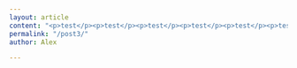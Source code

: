 ```yaml
---
layout: article
content: "<p>test</p><p>test</p><p>test</p><p>test</p><p>test</p><p>test</p><p>test</p><p>test</p><p>test</p><p>test</p><p>test</p><p>test</p><p>test</p><p>test</p><p>test</p><p></p>"
permalink: "/post3/"
author: Alex

---
```

